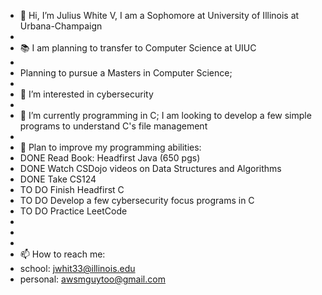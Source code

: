 - 👋 Hi, I’m Julius White V, I am a Sophomore at University of Illinois at Urbana-Champaign
-         
- 📚 I am planning to transfer to Computer Science at UIUC
- 
- Planning to pursue a Masters in Computer Science;
-    
- 👀 I’m interested in cybersecurity
- 
- 🌱 I’m currently programming in C; I am looking to develop a few simple programs to understand C's file management
- 
- 🥞 Plan to improve my programming abilities:
- DONE Read Book: Headfirst Java (650 pgs)
- DONE Watch CSDojo videos on Data Structures and Algorithms
- DONE Take CS124
- TO DO Finish Headfirst C
- TO DO Develop a few cybersecurity focus programs in C 
- TO DO Practice LeetCode
-
-
-
- 📫 How to reach me:
- school: jwhit33@illinois.edu
- personal: awsmguytoo@gmail.com
